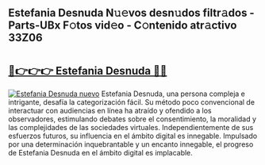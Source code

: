 ## Estefania Desnuda N𝚞𝚎vos desn𝚞dos filtr𝚊dos - Parts-UBx F𝚘tos vid𝚎o - C𝚘ntenido atr𝚊ctivo 33Z06

# <h2><a href="http://mbdhib.tromn.icu/?c=Estefania+Desnuda">🔗👉👉👉 Estefania Desnuda 🔗🔗</a></h2>

[![Estefania Desnuda nuevo](https://i.imgur.com/pEAQMta.gif)](http://mbdhib.tromn.icu/?c=Estefania+Desnuda)
Estefania Desnuda, una persona compleja e intrigante, desafía la categorización fácil. Su método poco convencional de interactuar con audiencias en línea ha atraído y ofendido a los observadores, estimulando debates sobre el consentimiento, la moralidad y las complejidades de las sociedades virtuales. Independientemente de sus esfuerzos futuros, su influencia en el ámbito digital es innegable. Impulsado por una determinación inquebrantable y un encanto innegable, el progreso de Estefania Desnuda en el ámbito digital es implacable.
